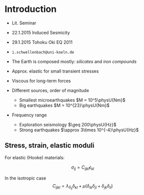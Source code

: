 
Introduction
===

- Lit. Seminar
- 22.1.2015 Induced Sesmicity
- 29.1.2015 Tohoku Oki EQ 2011

- `i.schwellenbach@uni-koeln.de`




- The Earth is composed mostly: _silicates_ and _iron compounds_
- Approx. elastic for small transient stresses
- Viscous for long-term forces


- Different sources, order of magnitude
    - Smallest microearthquakes $M = 10^5\physU{Nm}$
    - Big earthquakes $M = 10^{23}\physU{Nm}$
- Frequency range
    - Exploration seismology $\geq 200\physU{Hz}$ 
    - Strong earthquakes $\approx 3\times 10^{-4}\physU{Hz}$ 



Stress, strain, elastic moduli
---

For elastic (Hooke) materials:

$$
  \sigma_{ij} = C_{ijkl}\epsilon_{kl}
$$


In the isotropic case
$$
  C_{ijkl} = \lambda_\delta_{ij}\delta_{kl} + \mu(\delta_{ik}\delta_{jl} + \delta_{jk}\delta_{il})
$$

